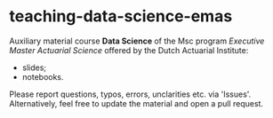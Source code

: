 # teaching-data-science-emas
Auxiliary material course **Data Science** of the Msc program _Executive Master Actuarial Science_ offered by the Dutch Actuarial Institute:
- slides; 
- notebooks.


Please report questions, typos, errors, unclarities etc. via 'Issues'. Alternatively, feel free to update the material and open a pull request.
